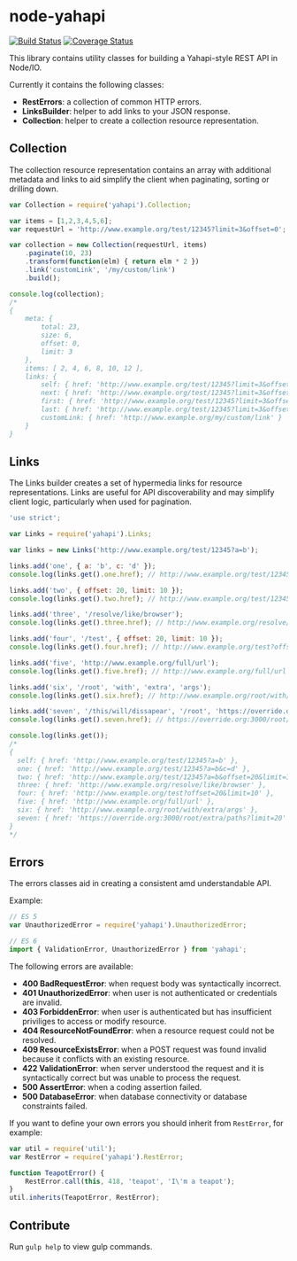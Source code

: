 # node-yahapi

[![Build Status](https://travis-ci.org/Yahapi/node-yahapi.svg?branch=master)](https://travis-ci.org/Yahapi/node-yahapi) [![Coverage Status](https://coveralls.io/repos/Yahapi/node-yahapi/badge.svg?branch=master)](https://coveralls.io/r/Yahapi/node-yahapi?branch=master)

This library contains utility classes for building a Yahapi-style REST API in Node/IO.

Currently it contains the following classes:

- **RestErrors**: a collection of common HTTP errors.
- **LinksBuilder**: helper to add links to your JSON response.
- **Collection**: helper to create a collection resource representation.

## Collection

The collection resource representation contains an array with additional metadata
and links to aid simplify the client when paginating, sorting or drilling down.

```javascript
var Collection = require('yahapi').Collection;

var items = [1,2,3,4,5,6];
var requestUrl = 'http://www.example.org/test/12345?limit=3&offset=0';

var collection = new Collection(requestUrl, items)
    .paginate(10, 23)
    .transform(function(elm) { return elm * 2 })
    .link('customLink', '/my/custom/link')
    .build();

console.log(collection);
/*
{
    meta: {
        total: 23,
        size: 6,
        offset: 0,
        limit: 3
    },
    items: [ 2, 4, 6, 8, 10, 12 ],
    links: {
        self: { href: 'http://www.example.org/test/12345?limit=3&offset=0' },
        next: { href: 'http://www.example.org/test/12345?limit=3&offset=3' },
        first: { href: 'http://www.example.org/test/12345?limit=3&offset=0' },
        last: { href: 'http://www.example.org/test/12345?limit=3&offset=21' },
        customLink: { href: 'http://www.example.org/my/custom/link' }
    }
}
```

## Links

The Links builder creates a set of hypermedia links for resource representations.
Links are useful for API discoverability and may simplify client logic, particularly
when used for pagination.

```javascript
'use strict';

var Links = require('yahapi').Links;

var links = new Links('http://www.example.org/test/12345?a=b');

links.add('one', { a: 'b', c: 'd' });
console.log(links.get().one.href); // http://www.example.org/test/12345?a=b&c=d

links.add('two', { offset: 20, limit: 10 });
console.log(links.get().two.href); // http://www.example.org/test/12345?a=b&offset=20&limit=10

links.add('three', '/resolve/like/browser');
console.log(links.get().three.href); // http://www.example.org/resolve/like/browser'

links.add('four', '/test', { offset: 20, limit: 10 });
console.log(links.get().four.href); // http://www.example.org/test?offset=20&limit=10

links.add('five', 'http://www.example.org/full/url');
console.log(links.get().five.href); // http://www.example.org/full/url

links.add('six', '/root', 'with', 'extra', 'args');
console.log(links.get().six.href); // http://www.example.org/root/with/extra/args

links.add('seven', '/this/will/dissapear', '/root', 'https://override.org:3000/full/url?offset=10', 'extra', { limit: 10 }, { limit: 20 }, 'paths');
console.log(links.get().seven.href); // https://override.org:3000/root/extra/paths?limit=20

console.log(links.get());
/*
{
  self: { href: 'http://www.example.org/test/12345?a=b' },
  one: { href: 'http://www.example.org/test/12345?a=b&c=d' },
  two: { href: 'http://www.example.org/test/12345?a=b&offset=20&limit=10' },
  three: { href: 'http://www.example.org/resolve/like/browser' },
  four: { href: 'http://www.example.org/test?offset=20&limit=10' },
  five: { href: 'http://www.example.org/full/url' },
  six: { href: 'http://www.example.org/root/with/extra/args' },
  seven: { href: 'https://override.org:3000/root/extra/paths?limit=20' }
}
*/

```

## Errors

The errors classes aid in creating a consistent amd understandable API.

Example:

```javascript
// ES 5
var UnauthorizedError = require('yahapi').UnauthorizedError;

// ES 6
import { ValidationError, UnauthorizedError } from 'yahapi';
```

The following errors are available:

- **400 BadRequestError**: when request body was syntactically incorrect.
- **401 UnauthorizedError**: when user is not authenticated or credentials are invalid.
- **403 ForbiddenError**: when user is authenticated but has insufficient priviliges to access or modify resource.
- **404 ResourceNotFoundError**: when a resource request could not be resolved.
- **409 ResourceExistsError**: when a POST request was found invalid because it conflicts with an existing resource.
- **422 ValidationError**: when server understood the request and it is syntactically correct but was unable to process the request.
- **500 AssertError**: when a coding assertion failed.
- **500 DatabaseError**: when database connectivity or database constraints failed.

If you want to define your own errors you should inherit from `RestError`, for example:

```javascript
var util = require('util');
var RestError = require('yahapi').RestError;

function TeapotError() {
    RestError.call(this, 418, 'teapot', 'I\'m a teapot');
}
util.inherits(TeapotError, RestError);
```

## Contribute

Run `gulp help` to view gulp commands.
